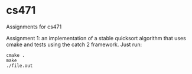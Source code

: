 # cs471
Assignments for cs471


Assignment 1: an implementation of a stable quicksort algorithm that uses cmake and tests using the catch 2 framework. Just run:
``` 
cmake . 
make
./file.out  
```
